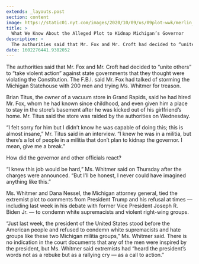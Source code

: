 ```yaml
--- 
extends: _layouts.post 
section: content 
image: https://static01.nyt.com/images/2020/10/09/us/09plot-wwk/merlin_176781189_218951be-2ce2-4b10-b6e3-ab66b2dc1f01-facebookJumbo.jpg 
title: > 
  What We Know About the Alleged Plot to Kidnap Michigan’s Governor 
description: > 
  The authorities said that Mr. Fox and Mr. Croft had decided to “unite others” to “take violent action” against state governments that they thought were violating the Constitution.said Mr. Fox had talked of storming the Michigan Statehouse with 200 men and trying Ms. Whitmer for treason.Mr. Titus said the store was raided by the authorities on Wednesday.“I felt sorry for him but I didn’t know he was capable of doing this; this is almost insane,” Mr. Titus said in an interview.“I knew this job would be hard,” Ms. Whitmer said on Thursday after the charges were announced. 
date: 1602276441.9382052 
--- 
```

The authorities said that Mr. Fox and Mr. Croft had decided to “unite others” to “take violent action” against state governments that they thought were violating the Constitution. The F.B.I. said Mr. Fox had talked of storming the Michigan Statehouse with 200 men and trying Ms. Whitmer for treason.

Brian Titus, the owner of a vacuum store in Grand Rapids, said he had hired Mr. Fox, whom he had known since childhood, and even given him a place to stay in the store’s basement after he was kicked out of his girlfriend’s home. Mr. Titus said the store was raided by the authorities on Wednesday.

“I felt sorry for him but I didn’t know he was capable of doing this; this is almost insane,” Mr. Titus said in an interview. “I knew he was in a militia, but there’s a lot of people in a militia that don’t plan to kidnap the governor. I mean, give me a break.”

How did the governor and other officials react?

“I knew this job would be hard,” Ms. Whitmer said on Thursday after the charges were announced. “But I’ll be honest, I never could have imagined anything like this.”

Ms. Whitmer and Dana Nessel, the Michigan attorney general, tied the extremist plot to comments from President Trump and his refusal at times — including last week in his debate with former Vice President Joseph R. Biden Jr. — to condemn white supremacists and violent right-wing groups.

“Just last week, the president of the United States stood before the American people and refused to condemn white supremacists and hate groups like these two Michigan militia groups,” Ms. Whitmer said. There is no indication in the court documents that any of the men were inspired by the president, but Ms. Whitmer said extremists had “heard the president’s words not as a rebuke but as a rallying cry — as a call to action.”